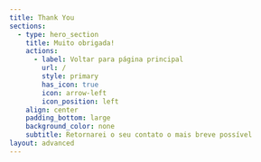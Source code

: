 ```yaml
---
title: Thank You
sections:
  - type: hero_section
    title: Muito obrigada!
    actions:
      - label: Voltar para página principal
        url: /
        style: primary
        has_icon: true
        icon: arrow-left
        icon_position: left
    align: center
    padding_bottom: large
    background_color: none
    subtitle: Retornarei o seu contato o mais breve possível
layout: advanced
---
```

